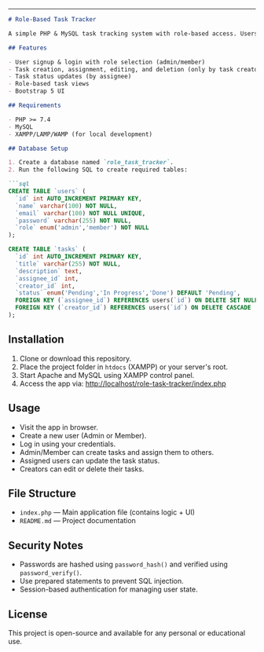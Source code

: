 
---

````markdown
# Role-Based Task Tracker

A simple PHP & MySQL task tracking system with role-based access. Users can sign up as `admin` or `member`, assign tasks, update task statuses, and manage tasks through a responsive Bootstrap UI.

## Features

- User signup & login with role selection (admin/member)
- Task creation, assignment, editing, and deletion (only by task creator)
- Task status updates (by assignee)
- Role-based task views
- Bootstrap 5 UI

## Requirements

- PHP >= 7.4
- MySQL
- XAMPP/LAMP/WAMP (for local development)

## Database Setup

1. Create a database named `role_task_tracker`.
2. Run the following SQL to create required tables:

```sql
CREATE TABLE `users` (
  `id` int AUTO_INCREMENT PRIMARY KEY,
  `name` varchar(100) NOT NULL,
  `email` varchar(100) NOT NULL UNIQUE,
  `password` varchar(255) NOT NULL,
  `role` enum('admin','member') NOT NULL
);

CREATE TABLE `tasks` (
  `id` int AUTO_INCREMENT PRIMARY KEY,
  `title` varchar(255) NOT NULL,
  `description` text,
  `assignee_id` int,
  `creator_id` int,
  `status` enum('Pending','In Progress','Done') DEFAULT 'Pending',
  FOREIGN KEY (`assignee_id`) REFERENCES users(`id`) ON DELETE SET NULL,
  FOREIGN KEY (`creator_id`) REFERENCES users(`id`) ON DELETE CASCADE
);
````

## Installation

1. Clone or download this repository.
2. Place the project folder in `htdocs` (XAMPP) or your server's root.
3. Start Apache and MySQL using XAMPP control panel.
4. Access the app via:
   [http://localhost/role-task-tracker/index.php](http://localhost/role-task-tracker/index.php)

## Usage

* Visit the app in browser.
* Create a new user (Admin or Member).
* Log in using your credentials.
* Admin/Member can create tasks and assign them to others.
* Assigned users can update the task status.
* Creators can edit or delete their tasks.

## File Structure

* `index.php` — Main application file (contains logic + UI)
* `README.md` — Project documentation

## Security Notes

* Passwords are hashed using `password_hash()` and verified using `password_verify()`.
* Use prepared statements to prevent SQL injection.
* Session-based authentication for managing user state.

## License

This project is open-source and available for any personal or educational use.

